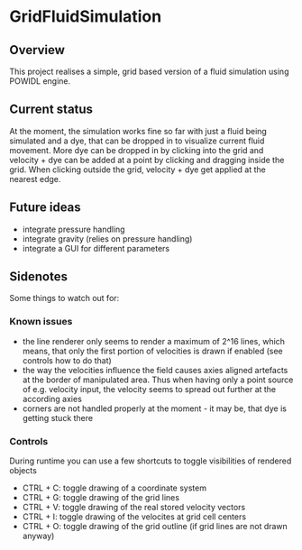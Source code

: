 # GridFluidSimulation

## Overview
This project realises a simple, grid based version of a fluid simulation using POWIDL engine.

## Current status
At the moment, the simulation works fine so far with just a fluid being simulated and a dye, that can be dropped in to visualize current fluid movement.
More dye can be dropped in by clicking into the grid and velocity + dye can be added at a point by clicking and dragging inside the grid. When clicking outside the grid, velocity + dye get applied at the nearest edge.

## Future ideas
- integrate pressure handling
- integrate gravity (relies on pressure handling)
- integrate a GUI for different parameters

## Sidenotes
Some things to watch out for:

### Known issues
- the line renderer only seems to render a maximum of 2^16 lines, which means, that only the first portion of velocities is drawn if enabled (see controls how to do that)
- the way the velocities influence the field causes axies aligned artefacts at the border of manipulated area. Thus when having only a point source of e.g. velocity input, the velocity seems to spread out further at the according axies
- corners are not handled properly at the moment - it may be, that dye is getting stuck there

### Controls
During runtime you can use a few shortcuts to toggle visibilities of rendered objects
- CTRL + C: toggle drawing of a coordinate system
- CTRL + G: toggle drawing of the grid lines
- CTRL + V: toggle drawing of the real stored velocity vectors
- CTRL + I: toggle drawing of the velocites at grid cell centers
- CTRL + O: toggle drawing of the grid outline (if grid lines are not drawn anyway)
